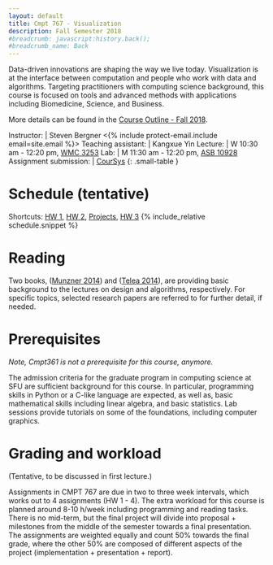 ```yaml
---
layout: default
title: Cmpt 767 - Visualization
description: Fall Semester 2018
#breadcrumb: javascript:history.back();
#breadcrumb_name: Back
---
```

<style>
table.small-table {
    font-size: 16px;
    border-collapse: collapse;
    border-spacing: 0;
    border: 0px
    padding-bottom: 0em
}
table.small-table td {
    padding: 0px
}
td {
    border: 0px;
}
</style>

Data-driven innovations are shaping the way we live today. Visualization is at the interface between computation and people who work with data and algorithms. Targeting practitioners with computing science background, this course is focused on tools and advanced methods with applications including Biomedicine, Science, and Business.

More details can be found in the [Course Outline - Fall 2018](https://portal.cs.sfu.ca/portal/outlines/1187-CMPT-767-G100/).

Instructor: | Steven Bergner &lt;{% include protect-email.include email=site.email %}&gt;
Teaching assistant: | Kangxue Yin
Lecture: | W 10:30 am - 12:20 pm, [WMC 3253](https://roomfinder.sfu.ca/apps/sfuroomfinder_web/)
Lab: | M 11:30 am - 12:20 pm, [ASB 10928](https://roomfinder.sfu.ca/apps/sfuroomfinder_web/)
Assignment submission: | [CourSys](https://coursys.sfu.ca/2018fa-cmpt-767-g1/)
{: .small-table }

# Schedule (tentative)

Shortcuts: [HW 1](cmpt767-hw1), [HW 2](hw2/), [Projects](project-topics), [HW 3](hw3/)
{% include_relative schedule.snippet %}

# Reading

Two books, ([Munzner 2014](http://www.cs.ubc.ca/~tmm/vadbook/)) and ([Telea 2014](https://owewww.crcpress.com/Data-Visualization-Principles-and-Practice-Second-Edition/Telea/p/book/9781466585263)), are providing basic background to the lectures on design and algorithms, respectively. For specific topics, selected research papers are referred to for further detail, if needed.

# Prerequisites

*Note, Cmpt361 is not a prerequisite for this course, anymore.*

The admission criteria for the graduate program in computing science at SFU are sufficient background for this course.
In particular, programming skills in Python or a C-like language are expected, as well as, basic mathematical skills including linear algebra, and basic statistics. Lab sessions provide tutorials on some of the foundations, including computer graphics.

# Grading and workload

(Tentative, to be discussed in first lecture.)

Assignments in CMPT 767 are due in two to three week intervals, which works out to 4 assignments (HW 1 - 4).
The extra workload for this course is planned around 8-10 h/week including programming and reading tasks.
There is no mid-term, but the final project will divide into proposal + milestones from the middle of the semester towards a final presentation. The assignments are weighted equally and count 50% towards the final grade, where the other 50% are composed of different aspects of the project (implementation + presentation + report).
